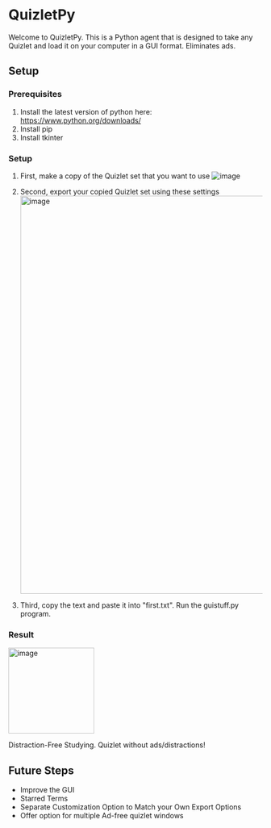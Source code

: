# QuizletPy

Welcome to QuizletPy.  This is a Python agent that is designed to take any Quizlet and load it on your computer in a GUI format.  Eliminates ads.

## Setup

### Prerequisites
1. Install the latest version of python here: https://www.python.org/downloads/
2. Install pip
3. Install tkinter

### Setup
1. First, make a copy of the Quizlet set that you want to use
  ![image](https://github.com/user-attachments/assets/d360b680-0edb-4e50-9a77-6465417ab0bd)

2. Second, export your copied Quizlet set using these settings
	<img width="789" alt="image" src="https://github.com/user-attachments/assets/002d5e98-fe4f-417c-89e7-f9394988c20e">

3. Third, copy the text and paste it into "first.txt".  Run the guistuff.py program.

### Result
<img width="170" alt="image" src="https://github.com/user-attachments/assets/7df9a8eb-2ea4-408d-b084-a86a38458f91">

Distraction-Free Studying.  Quizlet without ads/distractions!

## Future Steps
- Improve the GUI
- Starred Terms
- Separate Customization Option to Match your Own Export Options
- Offer option for multiple Ad-free quizlet windows
